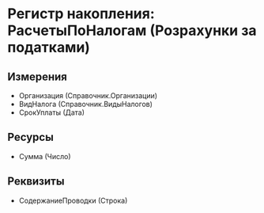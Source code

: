 ﻿# Регистр накопления: РасчетыПоНалогам (Розрахунки за податками)

## Измерения

- Организация (Справочник.Организации)
- ВидНалога (Справочник.ВидыНалогов)
- СрокУплаты (Дата)

## Ресурсы

- Сумма (Число)

## Реквизиты

- СодержаниеПроводки (Строка)

